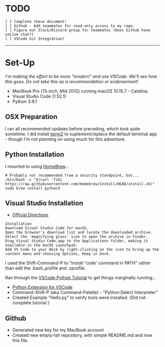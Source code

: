 # TODO
    [ ] Complete these document!
    [ ] Github - Add teammates for read-only access to my repo.
    [ ] Figure out Slack/Discord group for teammates (Does Github have native chat?)
    [ ] VSCode Git Integration!
------------------------------------------------------------------------------------

# Set-Up

_I'm making the effort to be more "modern" and use VSCode. We'll see how this goes._
*Do not take this as a recommendation or endorsement!*

* MacBook Pro (13-inch, Mid 2012) running macOS 10.15.7 - Catalina.
* Visual Studio Code (1.52.1)
* Python 3.9.1

## OSX Preparation

I ran all recommended updates before preceding, which took quite sometime. I did install [iterm2](https://iterm2.com) to suplement/replace the default terminal app - though I'm not planning on using much for this adventure.

## Python Installation

I resorted to using [HomeBrew](https://brew.sh)...

```
# Probably not recommended from a security standpoint, but...
/bin/bash -c "$(curl -fsSL https://raw.githubusercontent.com/Homebrew/install/HEAD/install.sh)"
sudo brew install python3
```

## Visual Studio Installation

* [Official Directions](https://code.visualstudio.com/docs/setup/mac)

```
Installation
Download Visual Studio Code for macOS.
Open the browser's download list and locate the downloaded archive.
Select the 'magnifying glass' icon to open the archive in Finder.
Drag Visual Studio Code.app to the Applications folder, making it available in the macOS Launchpad.
Add VS Code to your Dock by right-clicking on the icon to bring up the context menu and choosing Options, Keep in Dock.
```

I used the Shift-Command-P to "Install 'code' command in PATH" rather than edit the .bash_profile and .zprofile.

Ran through the [VSCode Python Tutorial](https://code.visualstudio.com/docs/python/python-tutorial#_prerequisites) to get things marginally running...

* [Python Extension for VSCode](https://marketplace.visualstudio.com/items?itemName=ms-python.python)
* Command-Shift-P (aka Command-Palette) - "Python:Select Interpreter"
* Created Example "Hello.py" to verify tools were installed. (Did not complete tutorial.)

## Github

* Generated new key for my MacBook account
* Created new empty-ish repository, with simple README.md and now this file.

